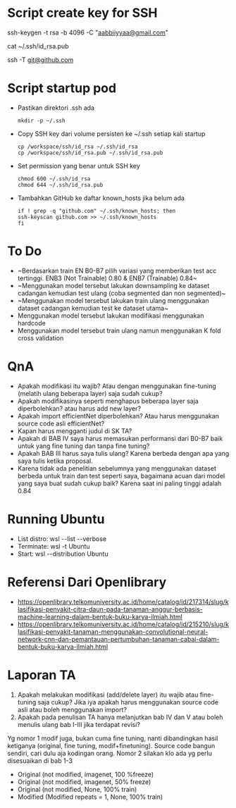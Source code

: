 # Script create key for SSH
ssh-keygen -t rsa -b 4096 -C "aabbiiyyaa@gmail.com"

cat ~/.ssh/id_rsa.pub

ssh -T git@github.com


# Script startup pod

- Pastikan direktori .ssh ada
    ```
    mkdir -p ~/.ssh
    ```

- Copy SSH key dari volume persisten ke ~/.ssh setiap kali startup
    ```
    cp /workspace/ssh/id_rsa ~/.ssh/id_rsa
    cp /workspace/ssh/id_rsa.pub ~/.ssh/id_rsa.pub
    ```

- Set permission yang benar untuk SSH key
    ```
    chmod 600 ~/.ssh/id_rsa
    chmod 644 ~/.ssh/id_rsa.pub
    ```

- Tambahkan GitHub ke daftar known_hosts jika belum ada
    ```
    if ! grep -q "github.com" ~/.ssh/known_hosts; then
    ssh-keyscan github.com >> ~/.ssh/known_hosts
    fi
    ```

# To Do
- ~Berdasarkan train EN B0-B7 pilih variasi yang memberikan test acc tertinggi. ENB3 (Not Trainable) 0.80 & ENB7 (Trainable) 0.84~
- ~Menggunakan model tersebut lakukan downsampling ke dataset cadangan kemudian test ulang (coba segmented dan non segmented)~
- ~Menggunakan model tersebut lakukan train ulang menggunakan dataset cadangan kemudian test ke dataset utama~
- Menggunakan model tersebut lakukan modifikasi menggunakan hardcode
- Menggunakan model tersebut train ulang namun menggunakan K fold cross validation

# QnA
- Apakah modifikasi itu wajib? Atau dengan menggunakan fine-tuning (melatih ulang beberapa layer) saja sudah cukup?
- Apakah modifikasinya seperti menghapus beberapa layer saja diperbolehkan? atau harus add new layer?
- Apakah import efficientNet diperbolehkan? Atau harus menggunakan source code asli efficientNet?
- Kapan harus mengganti judul di SK TA?
- Apakah di BAB IV saya harus memasukan performansi dari B0-B7 baik untuk yang fine tuning dan tanpa fine tuning?
- Apakah BAB III harus saya tulis ulang? Karena berbeda dengan apa yang saya tulis ketika proposal.
- Karena tidak ada penelitian sebelumnya yang menggunakan dataset berbeda untuk train dan test seperti saya, bagaimana acuan dari model yang saya buat sudah cukup baik? Karena saat ini paling tinggi adalah 0.84

# Running Ubuntu
- List distro: wsl --list --verbose
- Terminate: wsl -t Ubuntu
- Start: wsl --distribution Ubuntu

# Referensi Dari Openlibrary
- https://openlibrary.telkomuniversity.ac.id/home/catalog/id/217314/slug/klasifikasi-penyakit-citra-daun-pada-tanaman-anggur-berbasis-machine-learning-dalam-bentuk-buku-karya-ilmiah.html
- https://openlibrary.telkomuniversity.ac.id/home/catalog/id/215210/slug/klasifikasi-penyakit-tanaman-menggunakan-convolutional-neural-network-cnn-dan-pemantauan-pertumbuhan-tanaman-cabai-dalam-bentuk-buku-karya-ilmiah.html

# Laporan TA

1. Apakah melakukan modifikasi (add/delete layer) itu wajib atau fine-tuning saja cukup? Jika iya apakah harus menggunakan source code asli atau boleh menggunakan import?
2. Apakah pada penulisan TA hanya melanjutkan bab IV dan V atau boleh menulis ulang bab I-III jika terdapat revisi?

Yg nomor 1 modif juga, bukan cuma fine tuning, nanti dibandingkan hasil ketiganya (original, fine tuning, modif+finetuning). Source code bangun sendiri, cari dulu aja kodingan orang.
Nomor 2 silakan klo ada yg perlu disesuaikan di bab 1-3

- Original (not modified, imagenet, 100 %freeze)
- Original (not modified, imagenet, 50% freeze)
- Original (not modified, None, 100% train)
- Modified (Modified repeats = 1, None, 100% train)